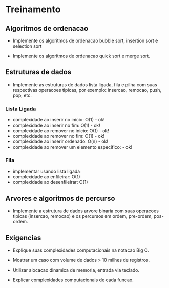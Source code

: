 # Treinamento


## Algoritmos de ordenacao

- Implemente os algoritmos de ordenacao bubble sort, insertion sort e selection sort

- Implemente os algoritmos de ordenacao quick sort e merge sort.


## Estruturas de dados


- Implemente as estruturas de dados lista ligada, fila e pilha com suas respectivas operacoes tipicas, por exemplo: insercao, remocao, push, pop, etc.

### Lista Ligada

- complexidade ao inserir no inicio: O(1)		- ok!
- complexidade ao inserir no fim: O(1)			- ok!
- complexidade ao remover no inicio: O(1)		- ok!
- complexidade ao remover no fim: O(1)			- ok!
- complexidade ao inserir ordenado: O(n)		- ok!			
- complexidade ao remover um elemento especifico:	- ok!

### Fila

- implementar usando lista ligada
- complexidade ao enfileirar: O(1)
- complexidade ao desenfileirar: O(1)

## Arvores e algoritmos de percurso

- Implemente a estrutura de dados arvore binaria com suas operacoes tipicas (insercao, remocao) e os percursos em ordem, pre-ordem, pos-ordem.


## Exigencias

- Explique suas complexidades computacionais na notacao Big O.

- Mostrar um caso com volume de dados > 10 milhes de registros.

- Utilizar alocacao dinamica de memoria, entrada via teclado.

- Explicar complexidades computacionais de cada funcao.
